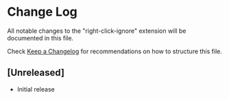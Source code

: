 # Change Log

All notable changes to the "right-click-ignore" extension will be documented in this file.

Check [Keep a Changelog](http://keepachangelog.com/) for recommendations on how to structure this file.

## [Unreleased]

- Initial release